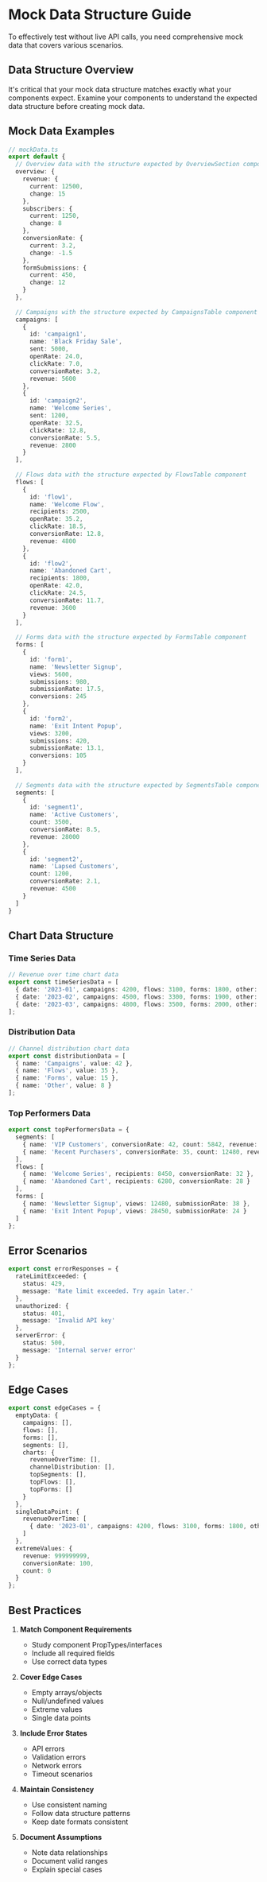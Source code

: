 # Mock Data Structure Guide

To effectively test without live API calls, you need comprehensive mock data that covers various scenarios.

## Data Structure Overview

It's critical that your mock data structure matches exactly what your components expect. Examine your components to understand the expected data structure before creating mock data.

## Mock Data Examples

```typescript
// mockData.ts
export default {
  // Overview data with the structure expected by OverviewSection component
  overview: {
    revenue: {
      current: 12500,
      change: 15
    },
    subscribers: {
      current: 1250,
      change: 8
    },
    conversionRate: {
      current: 3.2,
      change: -1.5
    },
    formSubmissions: {
      current: 450,
      change: 12
    }
  },
  
  // Campaigns with the structure expected by CampaignsTable component
  campaigns: [
    {
      id: 'campaign1',
      name: 'Black Friday Sale',
      sent: 5000,
      openRate: 24.0,
      clickRate: 7.0,
      conversionRate: 3.2,
      revenue: 5600
    },
    {
      id: 'campaign2',
      name: 'Welcome Series',
      sent: 1200,
      openRate: 32.5,
      clickRate: 12.8,
      conversionRate: 5.5,
      revenue: 2800
    }
  ],
  
  // Flows data with the structure expected by FlowsTable component
  flows: [
    {
      id: 'flow1',
      name: 'Welcome Flow',
      recipients: 2500,
      openRate: 35.2,
      clickRate: 18.5,
      conversionRate: 12.8,
      revenue: 4800
    },
    {
      id: 'flow2',
      name: 'Abandoned Cart',
      recipients: 1800,
      openRate: 42.0,
      clickRate: 24.5,
      conversionRate: 11.7,
      revenue: 3600
    }
  ],
  
  // Forms data with the structure expected by FormsTable component
  forms: [
    {
      id: 'form1',
      name: 'Newsletter Signup',
      views: 5600,
      submissions: 980,
      submissionRate: 17.5,
      conversions: 245
    },
    {
      id: 'form2',
      name: 'Exit Intent Popup',
      views: 3200,
      submissions: 420,
      submissionRate: 13.1,
      conversions: 105
    }
  ],
  
  // Segments data with the structure expected by SegmentsTable component
  segments: [
    {
      id: 'segment1',
      name: 'Active Customers',
      count: 3500,
      conversionRate: 8.5,
      revenue: 28000
    },
    {
      id: 'segment2',
      name: 'Lapsed Customers',
      count: 1200,
      conversionRate: 2.1,
      revenue: 4500
    }
  ]
}
```

## Chart Data Structure

### Time Series Data
```typescript
// Revenue over time chart data
export const timeSeriesData = [
  { date: '2023-01', campaigns: 4200, flows: 3100, forms: 1800, other: 950 },
  { date: '2023-02', campaigns: 4500, flows: 3300, forms: 1900, other: 1000 },
  { date: '2023-03', campaigns: 4800, flows: 3500, forms: 2000, other: 1050 }
];
```

### Distribution Data
```typescript
// Channel distribution chart data
export const distributionData = [
  { name: 'Campaigns', value: 42 },
  { name: 'Flows', value: 35 },
  { name: 'Forms', value: 15 },
  { name: 'Other', value: 8 }
];
```

### Top Performers Data
```typescript
export const topPerformersData = {
  segments: [
    { name: 'VIP Customers', conversionRate: 42, count: 5842, revenue: 28450 },
    { name: 'Recent Purchasers', conversionRate: 35, count: 12480, revenue: 42680 }
  ],
  flows: [
    { name: 'Welcome Series', recipients: 8450, conversionRate: 32 },
    { name: 'Abandoned Cart', recipients: 6280, conversionRate: 28 }
  ],
  forms: [
    { name: 'Newsletter Signup', views: 12480, submissionRate: 38 },
    { name: 'Exit Intent Popup', views: 28450, submissionRate: 24 }
  ]
};
```

## Error Scenarios

```typescript
export const errorResponses = {
  rateLimitExceeded: {
    status: 429,
    message: 'Rate limit exceeded. Try again later.'
  },
  unauthorized: {
    status: 401,
    message: 'Invalid API key'
  },
  serverError: {
    status: 500,
    message: 'Internal server error'
  }
};
```

## Edge Cases

```typescript
export const edgeCases = {
  emptyData: {
    campaigns: [],
    flows: [],
    forms: [],
    segments: [],
    charts: {
      revenueOverTime: [],
      channelDistribution: [],
      topSegments: [],
      topFlows: [],
      topForms: []
    }
  },
  singleDataPoint: {
    revenueOverTime: [
      { date: '2023-01', campaigns: 4200, flows: 3100, forms: 1800, other: 950 }
    ]
  },
  extremeValues: {
    revenue: 999999999,
    conversionRate: 100,
    count: 0
  }
};
```

## Best Practices

1. **Match Component Requirements**
   - Study component PropTypes/interfaces
   - Include all required fields
   - Use correct data types

2. **Cover Edge Cases**
   - Empty arrays/objects
   - Null/undefined values
   - Extreme values
   - Single data points

3. **Include Error States**
   - API errors
   - Validation errors
   - Network errors
   - Timeout scenarios

4. **Maintain Consistency**
   - Use consistent naming
   - Follow data structure patterns
   - Keep date formats consistent

5. **Document Assumptions**
   - Note data relationships
   - Document valid ranges
   - Explain special cases
